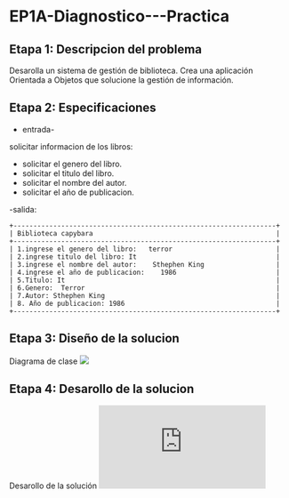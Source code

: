 # EP1A-Diagnostico---Practica

## Etapa 1: Descripcion del problema
Desarolla un sistema de gestión de biblioteca. Crea una aplicación Orientada a Objetos que solucione la gestión de información.

## Etapa 2: Especificaciones
* entrada-

solicitar informacion de los libros:
* solicitar el genero del libro.
* solicitar el titulo del libro.
* solicitar el nombre del autor.
* solicitar el año de publicacion.

-salida:

~~~~~
+------------------------------------------------------------------+
| Biblioteca capybara                                              |
+------------------------------------------------------------------+
| 1.ingrese el genero del libro:   terror                          |
| 2.ingrese titulo del libro: It                                   |
| 3.ingrese el nombre del autor:    Sthephen King                  |
| 4.ingrese el año de publicacion:    1986                         |
| 5.Titulo: It                                                     |
| 6.Genero:  Terror                                                |
| 7.Autor: Sthephen King                                           |
| 8. Año de publicacion: 1986                                      |
+------------------------------------------------------------------+
~~~~~~~~
## Etapa 3: Diseño de la solucion
Diagrama de clase
![](https://github.com/Matshota16/T3A1-Ejercicio-01/blob/main/T3A1.png)

## Etapa 4: Desarollo de la solucion
Desarollo de la solución 
![](https://github.com/Matshota16/EP1A-Diagn-stico---Pr-ctico/blob/c389a21b9a235467fa482182578252fda7c71df9/MaterialBiblioteca.rar)
